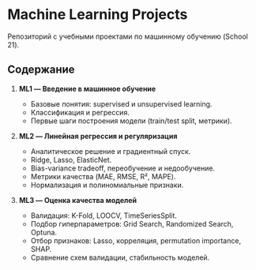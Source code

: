 # Machine Learning Projects

Репозиторий с учебными проектами по машинному обучению (School 21).  

## Содержание
1. **ML1 — Введение в машинное обучение**  
   - Базовые понятия: supervised и unsupervised learning.  
   - Классификация и регрессия.  
   - Первые шаги построения модели (train/test split, метрики).  

2. **ML2 — Линейная регрессия и регуляризация**  
   - Аналитическое решение и градиентный спуск.  
   - Ridge, Lasso, ElasticNet.  
   - Bias-variance tradeoff, переобучение и недообучение.  
   - Метрики качества (MAE, RMSE, R², MAPE).  
   - Нормализация и полиномиальные признаки.  

3. **ML3 — Оценка качества моделей**  
   - Валидация: K-Fold, LOOCV, TimeSeriesSplit.  
   - Подбор гиперпараметров: Grid Search, Randomized Search, Optuna.  
   - Отбор признаков: Lasso, корреляция, permutation importance, SHAP.  
   - Сравнение схем валидации, стабильность моделей.  

